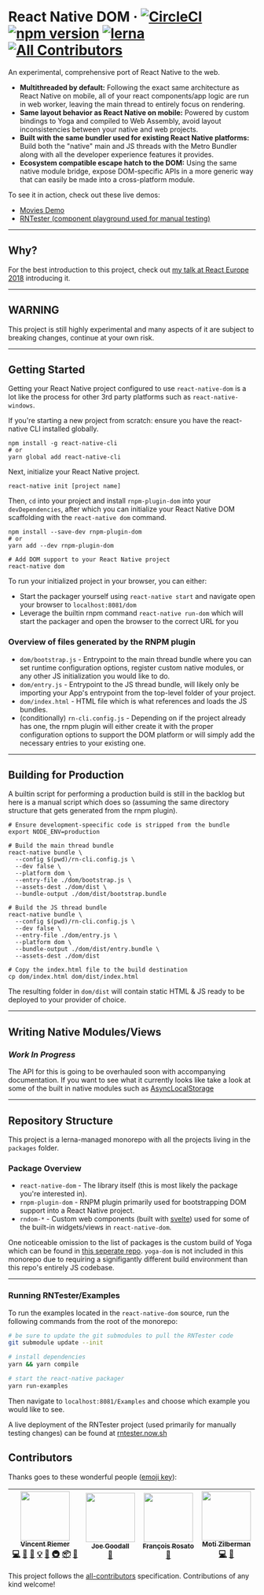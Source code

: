 # React Native DOM &middot; [![CircleCI](https://circleci.com/gh/vincentriemer/react-native-dom.svg?style=shield&circle-token=96448c580730a065cb93c0a10af0f85f6c954166)](https://circleci.com/gh/vincentriemer/react-native-dom) [![npm version](https://badge.fury.io/js/react-native-dom.svg)](https://badge.fury.io/js/react-native-dom) [![lerna](https://img.shields.io/badge/maintained%20with-lerna-cc00ff.svg)](https://lernajs.io/) [![All Contributors](https://img.shields.io/badge/all_contributors-4-orange.svg)](#contributors)

An experimental, comprehensive port of React Native to the web.

* **Multithreaded by default:** Following the exact same architecture as React
  Native on mobile, all of your react components/app logic are run in web
  worker, leaving the main thread to entirely focus on rendering.
* **Same layout behavior as React Native on mobile:** Powered by custom bindings
  to Yoga and compiled to Web Assembly, avoid layout inconsistencies between
  your native and web projects.
* **Built with the same bundler used for existing React Native platforms:**
  Build both the "native" main and JS threads with the Metro Bundler along with
  all the developer experience features it provides.
* **Ecosystem compatible escape hatch to the DOM:** Using the same native module
  bridge, expose DOM-specific APIs in a more generic way that can easily be made
  into a cross-platform module.

To see it in action, check out these live demos:

* [Movies Demo](https://rndom-movie-demo.now.sh)
* [RNTester (component playground used for manual testing)](https://rntester.now.sh)

---

## Why?

For the best introduction to this project, check out
[my talk at React Europe 2018](https://youtu.be/aOWIJ4Mgb2k) introducing it.

---

## **WARNING**

This project is still highly experimental and many aspects of it are subject to
breaking changes, continue at your own risk.

---

## Getting Started

Getting your React Native project configured to use `react-native-dom` is a lot
like the process for other 3rd party platforms such as `react-native-windows`.

If you're starting a new project from scratch: ensure you have the react-native
CLI installed globally.

```
npm install -g react-native-cli
# or
yarn global add react-native-cli
```

Next, initialize your React Native project.

```
react-native init [project name]
```

Then, `cd` into your project and install `rnpm-plugin-dom` into your
`devDependencies`, after which you can initialize your React Native DOM
scaffolding with the `react-native dom` command.

```
npm install --save-dev rnpm-plugin-dom
# or
yarn add --dev rnpm-plugin-dom

# Add DOM support to your React Native project
react-native dom
```

To run your initialized project in your browser, you can either:

* Start the packager yourself using `react-native start` and navigate open your
  browser to `localhost:8081/dom`
* Leverage the builtin rnpm command `react-native run-dom` which will start the
  packager and open the browser to the correct URL for you

### Overview of files generated by the RNPM plugin

* `dom/bootstrap.js` - Entrypoint to the main thread bundle where you can set
  runtime configuration options, register custom native modules, or any other JS
  initialization you would like to do.
* `dom/entry.js` - Entrypoint to the JS thread bundle, will likely only be
  importing your App's entrypoint from the top-level folder of your project.
* `dom/index.html` - HTML file which is what references and loads the JS
  bundles.
* (conditionally) `rn-cli.config.js` - Depending on if the project already has
  one, the rnpm plugin will either create it with the proper configuration
  options to support the DOM platform or will simply add the necessary entries
  to your existing one.

---

## Building for Production

A builtin script for performing a production build is still in the backlog but
here is a manual script which does so (assuming the same directory structure
that gets generated from the rnpm plugin).

```shell
# Ensure development-speecific code is stripped from the bundle
export NODE_ENV=production

# Build the main thread bundle
react-native bundle \
  --config $(pwd)/rn-cli.config.js \
  --dev false \
  --platform dom \
  --entry-file ./dom/bootstrap.js \
  --assets-dest ./dom/dist \
  --bundle-output ./dom/dist/bootstrap.bundle

# Build the JS thread bundle
react-native bundle \
  --config $(pwd)/rn-cli.config.js \
  --dev false \
  --entry-file ./dom/entry.js \
  --platform dom \
  --bundle-output ./dom/dist/entry.bundle \
  --assets-dest ./dom/dist

# Copy the index.html file to the build destination
cp dom/index.html dom/dist/index.html
```

The resulting folder in `dom/dist` will contain static HTML & JS ready to be
deployed to your provider of choice.

---

## Writing Native Modules/Views

### _Work In Progress_

The API for this is going to be overhauled soon with accompanying documentation.
If you want to see what it currently looks like take a look at some of the built
in native modules such as
[AsyncLocalStorage](../master/packages/react-native-dom/ReactDom/modules/RCTAsyncLocalStorage.js)

---

## Repository Structure

This project is a lerna-managed monorepo with all the projects living in the
`packages` folder.

### Package Overview

* `react-native-dom` - The library itself (this is most likely the package
  you're interested in).
* `rnpm-plugin-dom` - RNPM plugin primarily used for bootstrapping DOM support
  into a React Native project.
* `rndom-*` - Custom web components (built with
  [svelte](https://svelte.technology)) used for some of the built-in
  widgets/views in `react-native-dom`.

One noticeable omission to the list of packages is the custom build of Yoga
which can be found in
[this seperate repo](https://github.com/vincentriemer/yoga-dom). `yoga-dom` is
not included in this monorepo due to requiring a signifigantly different build
environment than this repo's entirely JS codebase.

---

### Running RNTester/Examples

To run the examples located in the `react-native-dom` source, run the following
commands from the root of the monorepo:

```sh
# be sure to update the git submodules to pull the RNTester code
git submodule update --init

# install dependencies
yarn && yarn compile

# start the react-native packager
yarn run-examples
```

Then navigate to `localhost:8081/Examples` and choose which example you would
like to see.

A live deployment of the RNTester project (used primarily for manually testing
changes) can be found at [rntester.now.sh](https://rntester.now.sh)

## Contributors

Thanks goes to these wonderful people
([emoji key](https://github.com/kentcdodds/all-contributors#emoji-key)):

<!-- ALL-CONTRIBUTORS-LIST:START - Do not remove or modify this section -->

<!-- prettier-ignore -->
| [<img src="https://avatars2.githubusercontent.com/u/1398555?v=4" width="100px;"/><br /><sub><b>Vincent Riemer</b></sub>](http://vincentriemer.com)<br />[💻](https://github.com/vincentriemer/react-native-dom/commits?author=vincentriemer "Code") [🐛](https://github.com/vincentriemer/react-native-dom/issues?q=author%3Avincentriemer "Bug reports") [📖](https://github.com/vincentriemer/react-native-dom/commits?author=vincentriemer "Documentation") [💡](#example-vincentriemer "Examples") [🤔](#ideas-vincentriemer "Ideas, Planning, & Feedback") [🚇](#infra-vincentriemer "Infrastructure (Hosting, Build-Tools, etc)") [📦](#platform-vincentriemer "Packaging/porting to new platform") [📢](#talk-vincentriemer "Talks") | [<img src="https://avatars0.githubusercontent.com/u/8888799?v=4" width="100px;"/><br /><sub><b>Joe Goodall</b></sub>](https://uk.linkedin.com/in/joegoodall)<br />[📖](https://github.com/vincentriemer/react-native-dom/commits?author=joegoodall1 "Documentation") | [<img src="https://avatars3.githubusercontent.com/u/31624379?v=4" width="100px;"/><br /><sub><b>François Rosato</b></sub>](https://github.com/frosato-ekino)<br />[📖](https://github.com/vincentriemer/react-native-dom/commits?author=frosato-ekino "Documentation") | [<img src="https://avatars2.githubusercontent.com/u/2246565?v=4" width="100px;"/><br /><sub><b>Moti Zilberman</b></sub>](https://github.com/motiz88)<br />[💻](https://github.com/vincentriemer/react-native-dom/commits?author=motiz88 "Code") [📖](https://github.com/vincentriemer/react-native-dom/commits?author=motiz88 "Documentation") |
| :---: | :---: | :---: | :---: |

<!-- ALL-CONTRIBUTORS-LIST:END -->

This project follows the
[all-contributors](https://github.com/kentcdodds/all-contributors)
specification. Contributions of any kind welcome!
